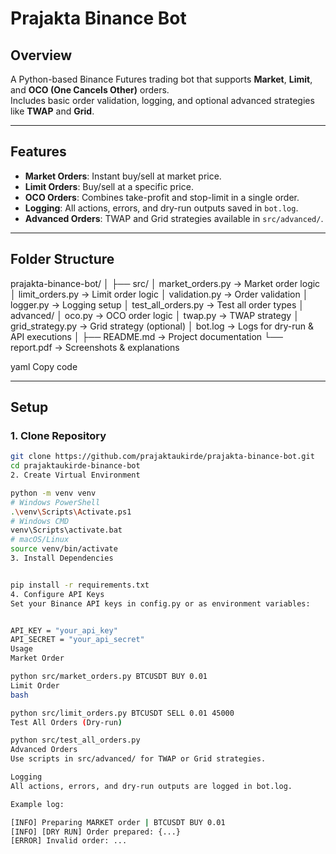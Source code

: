 # Prajakta Binance Bot

## Overview
A Python-based Binance Futures trading bot that supports **Market**, **Limit**, and **OCO (One Cancels Other)** orders.  
Includes basic order validation, logging, and optional advanced strategies like **TWAP** and **Grid**.

---

## Features
- **Market Orders**: Instant buy/sell at market price.  
- **Limit Orders**: Buy/sell at a specific price.  
- **OCO Orders**: Combines take-profit and stop-limit in a single order.  
- **Logging**: All actions, errors, and dry-run outputs saved in `bot.log`.  
- **Advanced Orders**: TWAP and Grid strategies available in `src/advanced/`.

---

## Folder Structure

prajakta-binance-bot/
│
├── src/
│ market_orders.py → Market order logic
│ limit_orders.py → Limit order logic
│ validation.py → Order validation
│ logger.py → Logging setup
│ test_all_orders.py → Test all order types
│ advanced/
│ oco.py → OCO order logic
│ twap.py → TWAP strategy
│ grid_strategy.py → Grid strategy (optional)
│ bot.log → Logs for dry-run & API executions
│
├── README.md → Project documentation
└── report.pdf → Screenshots & explanations

yaml
Copy code

---

## Setup

### 1. Clone Repository
```bash
git clone https://github.com/prajaktaukirde/prajakta-binance-bot.git
cd prajaktaukirde-binance-bot
2. Create Virtual Environment

python -m venv venv
# Windows PowerShell
.\venv\Scripts\Activate.ps1
# Windows CMD
venv\Scripts\activate.bat
# macOS/Linux
source venv/bin/activate
3. Install Dependencies


pip install -r requirements.txt
4. Configure API Keys
Set your Binance API keys in config.py or as environment variables:


API_KEY = "your_api_key"
API_SECRET = "your_api_secret"
Usage
Market Order

python src/market_orders.py BTCUSDT BUY 0.01
Limit Order
bash

python src/limit_orders.py BTCUSDT SELL 0.01 45000
Test All Orders (Dry-run)

python src/test_all_orders.py
Advanced Orders
Use scripts in src/advanced/ for TWAP or Grid strategies.

Logging
All actions, errors, and dry-run outputs are logged in bot.log.

Example log:

[INFO] Preparing MARKET order | BTCUSDT BUY 0.01
[INFO] [DRY RUN] Order prepared: {...}
[ERROR] Invalid order: ...
